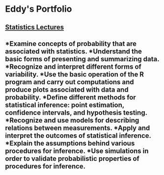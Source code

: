 # Eddy's Portfolio

## [Statistics Lectures](https://github.com/EddyKambohTW/Statistics-Lectures)

*Examine concepts of probability that are associated with statistics.
*Understand the basic forms of presenting and summarizing data.
*Recognize and interpret different forms of variability.
*Use the basic operation of the R program and carry out computations and produce plots associated with data and probability.
*Define different methods for statistical inference: point estimation, confidence intervals, and hypothesis testing.
*Recognize and use models for describing relations between measurements.
*Apply and interpret the outcomes of statistical inference.
*Explain the assumptions behind various procedures for inference.
*Use simulations in order to validate probabilistic properties of procedures for inference.
---
